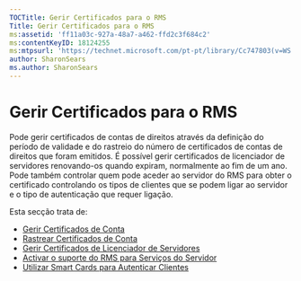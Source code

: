 ```yaml
---
TOCTitle: Gerir Certificados para o RMS
Title: Gerir Certificados para o RMS
ms:assetid: 'ff11a03c-927a-48a7-a462-ffd2c3f684c2'
ms:contentKeyID: 18124255
ms:mtpsurl: 'https://technet.microsoft.com/pt-pt/library/Cc747803(v=WS.10)'
author: SharonSears
ms.author: SharonSears
---
```


Gerir Certificados para o RMS
=============================

Pode gerir certificados de contas de direitos através da definição do período de validade e do rastreio do número de certificados de contas de direitos que foram emitidos. É possível gerir certificados de licenciador de servidores renovando-os quando expiram, normalmente ao fim de um ano. Pode também controlar quem pode aceder ao servidor do RMS para obter o certificado controlando os tipos de clientes que se podem ligar ao servidor e o tipo de autenticação que requer ligação.

Esta secção trata de:

-   [Gerir Certificados de Conta](https://technet.microsoft.com/49c5c2ba-e197-4e4b-b3b3-b3248f068bcc)
-   [Rastrear Certificados de Conta](https://technet.microsoft.com/5bb0f3cf-fc44-4e60-a93f-c789d6f8a902)
-   [Gerir Certificados de Licenciador de Servidores](https://technet.microsoft.com/549979ad-13ee-4abc-8281-3e002a5a9561)
-   [Activar o suporte do RMS para Serviços do Servidor](https://technet.microsoft.com/6288323c-0638-41b6-bef8-67a7c9433424)
-   [Utilizar Smart Cards para Autenticar Clientes](https://technet.microsoft.com/5caacd67-fb16-46f1-b1ad-4aef0a632bf0)
